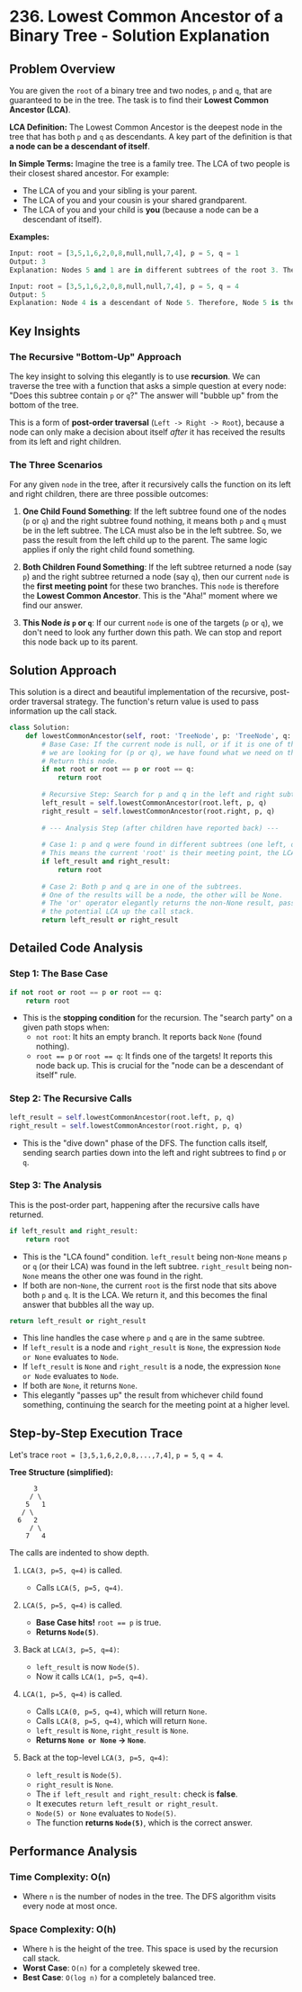 # 236\. Lowest Common Ancestor of a Binary Tree - Solution Explanation

## Problem Overview

You are given the `root` of a binary tree and two nodes, `p` and `q`, that are guaranteed to be in the tree. The task is to find their **Lowest Common Ancestor (LCA)**.

**LCA Definition:**
The Lowest Common Ancestor is the deepest node in the tree that has both `p` and `q` as descendants. A key part of the definition is that **a node can be a descendant of itself**.

**In Simple Terms:**
Imagine the tree is a family tree. The LCA of two people is their closest shared ancestor. For example:

  - The LCA of you and your sibling is your parent.
  - The LCA of you and your cousin is your shared grandparent.
  - The LCA of you and your child is **you** (because a node can be a descendant of itself).

**Examples:**

```python
Input: root = [3,5,1,6,2,0,8,null,null,7,4], p = 5, q = 1
Output: 3
Explanation: Nodes 5 and 1 are in different subtrees of the root 3. Their closest shared parent is 3.

Input: root = [3,5,1,6,2,0,8,null,null,7,4], p = 5, q = 4
Output: 5
Explanation: Node 4 is a descendant of Node 5. Therefore, Node 5 is the LCA.
```

## Key Insights

### The Recursive "Bottom-Up" Approach

The key insight to solving this elegantly is to use **recursion**. We can traverse the tree with a function that asks a simple question at every node: "Does this subtree contain `p` or `q`?" The answer will "bubble up" from the bottom of the tree.

This is a form of **post-order traversal** (`Left -> Right -> Root`), because a node can only make a decision about itself *after* it has received the results from its left and right children.

### The Three Scenarios

For any given `node` in the tree, after it recursively calls the function on its left and right children, there are three possible outcomes:

1.  **One Child Found Something**: If the left subtree found one of the nodes (`p` or `q`) and the right subtree found nothing, it means both `p` and `q` must be in the left subtree. The LCA must also be in the left subtree. So, we pass the result from the left child up to the parent. The same logic applies if only the right child found something.

2.  **Both Children Found Something**: If the left subtree returned a node (say `p`) and the right subtree returned a node (say `q`), then our current `node` is the **first meeting point** for these two branches. This `node` is therefore the **Lowest Common Ancestor**. This is the "Aha\!" moment where we find our answer.

3.  **This Node *is* `p` or `q`**: If our current `node` is one of the targets (`p` or `q`), we don't need to look any further down this path. We can stop and report this node back up to its parent.

## Solution Approach

This solution is a direct and beautiful implementation of the recursive, post-order traversal strategy. The function's return value is used to pass information up the call stack.

```python
class Solution:
    def lowestCommonAncestor(self, root: 'TreeNode', p: 'TreeNode', q: 'TreeNode') -> 'TreeNode':
        # Base Case: If the current node is null, or if it is one of the nodes
        # we are looking for (p or q), we have found what we need on this path.
        # Return this node.
        if not root or root == p or root == q:
            return root
            
        # Recursive Step: Search for p and q in the left and right subtrees.
        left_result = self.lowestCommonAncestor(root.left, p, q)
        right_result = self.lowestCommonAncestor(root.right, p, q)
        
        # --- Analysis Step (after children have reported back) ---
        
        # Case 1: p and q were found in different subtrees (one left, one right).
        # This means the current 'root' is their meeting point, the LCA.
        if left_result and right_result:
            return root
            
        # Case 2: Both p and q are in one of the subtrees.
        # One of the results will be a node, the other will be None.
        # The 'or' operator elegantly returns the non-None result, passing
        # the potential LCA up the call stack.
        return left_result or right_result
```

## Detailed Code Analysis

### Step 1: The Base Case

```python
if not root or root == p or root == q:
    return root
```

  - This is the **stopping condition** for the recursion. The "search party" on a given path stops when:
      - `not root`: It hits an empty branch. It reports back `None` (found nothing).
      - `root == p` or `root == q`: It finds one of the targets\! It reports this node back up. This is crucial for the "node can be a descendant of itself" rule.

### Step 2: The Recursive Calls

```python
left_result = self.lowestCommonAncestor(root.left, p, q)
right_result = self.lowestCommonAncestor(root.right, p, q)
```

  - This is the "dive down" phase of the DFS. The function calls itself, sending search parties down into the left and right subtrees to find `p` or `q`.

### Step 3: The Analysis

This is the post-order part, happening after the recursive calls have returned.

```python
if left_result and right_result:
    return root
```

  - This is the "LCA found" condition. `left_result` being non-`None` means `p` or `q` (or their LCA) was found in the left subtree. `right_result` being non-`None` means the other one was found in the right.
  - If both are non-`None`, the current `root` is the first node that sits above both `p` and `q`. It is the LCA. We return it, and this becomes the final answer that bubbles all the way up.

<!-- end list -->

```python
return left_result or right_result
```

  - This line handles the case where `p` and `q` are in the same subtree.
  - If `left_result` is a node and `right_result` is `None`, the expression `Node or None` evaluates to `Node`.
  - If `left_result` is `None` and `right_result` is a node, the expression `None or Node` evaluates to `Node`.
  - If both are `None`, it returns `None`.
  - This elegantly "passes up" the result from whichever child found something, continuing the search for the meeting point at a higher level.

## Step-by-Step Execution Trace

Let's trace `root = [3,5,1,6,2,0,8,...,7,4]`, `p = 5`, `q = 4`.

**Tree Structure (simplified):**

```
      3
     / \
    5   1
   / \
  6   2
     / \
    7   4
```

The calls are indented to show depth.

1.  `LCA(3, p=5, q=4)` is called.

      - Calls `LCA(5, p=5, q=4)`.

2.  `LCA(5, p=5, q=4)` is called.

      - **Base Case hits\!** `root == p` is true.
      - **Returns `Node(5)`**.

3.  Back at `LCA(3, p=5, q=4)`:

      - `left_result` is now `Node(5)`.
      - Now it calls `LCA(1, p=5, q=4)`.

4.  `LCA(1, p=5, q=4)` is called.

      - Calls `LCA(0, p=5, q=4)`, which will return `None`.
      - Calls `LCA(8, p=5, q=4)`, which will return `None`.
      - `left_result` is `None`, `right_result` is `None`.
      - **Returns `None or None` -\> `None`**.

5.  Back at the top-level `LCA(3, p=5, q=4)`:

      - `left_result` is `Node(5)`.
      - `right_result` is `None`.
      - The `if left_result and right_result:` check is **false**.
      - It executes `return left_result or right_result`.
      - `Node(5) or None` evaluates to `Node(5)`.
      - The function **returns `Node(5)`**, which is the correct answer.

## Performance Analysis

### Time Complexity: O(n)

  - Where `n` is the number of nodes in the tree. The DFS algorithm visits every node at most once.

### Space Complexity: O(h)

  - Where `h` is the height of the tree. This space is used by the recursion call stack.
  - **Worst Case**: `O(n)` for a completely skewed tree.
  - **Best Case**: `O(log n)` for a completely balanced tree.